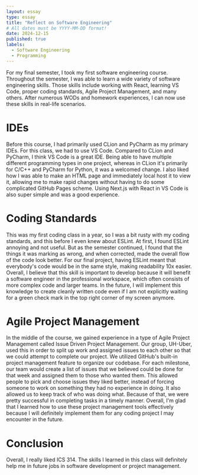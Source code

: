 ```yaml
---
layout: essay
type: essay
title: "Reflect on Software Engineering"
# All dates must be YYYY-MM-DD format!
date: 2024-12-15
published: true
labels: 
  - Software Engineering 
  - Programming
---
```


For my final semester, I took my first software engineering course. Throughout the semester, I was able to learn a wide variety of software engineering skills. Those skills include working with React, learning VS Code, proper coding standards, Agile Project Management, and many others. After numerous WODs and homework experiences, I can now use these skills in real-life scenarios.

# IDEs

Before this course, I had primarily used CLion and PyCharm as my primary IDEs. For this class, we had to use VS Code. Compared to CLion and PyCharm, I think VS Code is a great IDE. Being able to have multiple different programming types in one project, whereas in CLion it's primarily for C/C++ and PyCharm for Python, it was a welcomed change. I also liked how I was able to make an HTML page and immediately local host it to view it, allowing me to make rapid changes without having to do some complicated GitHub Pages scheme. Using Next.js with React in VS Code is also super simple and was a good experience.

# Coding Standards

This was my first coding class in a year, so I was a bit rusty with my coding standards, and this before I even knew about ESLint. At first, I found ESLint annoying and not useful. But as the semester continued, I found that the things it was marking as wrong, and when corrected, made the overall flow of the code look better. For our final project, having ESLint meant that everybody's code would be in the same style, making readability 10x easier. Overall, I believe that this skill is important to develop because it will benefit a software engineer in the professional workspace, which often consists of more complex code and larger teams. In the future, I will implement this knowledge to create cleanly written code even if I am not explicitly waiting for a green check mark in the top right corner of my screen anymore.

# Agile Project Management

In the middle of the course, we gained experience in a type of Agile Project Management called Issue Driven Project Management. Our group, UH-Uber, used this in order to split up work and assigned issues to each other so that we could attempt to complete our project. We utilized GitHub's built-in project management feature to organize our codebase. For each milestone, our team would create a list of issues that we believed could be done for that week and assigned them to those who wanted them. This allowed people to pick and choose issues they liked better, instead of forcing someone to work on something they had no experience in doing. It also allowed us to keep track of who was doing what. Because of that, we were pretty successful in completing tasks in a timely manner. Overall, I'm glad that I learned how to use these project management tools effectively because I will definitely implement them for any coding project I may encounter in the future.

# Conclusion
Overall, I really liked ICS 314. The skills I learned in this class will definitely help me in future jobs in software development or project management.